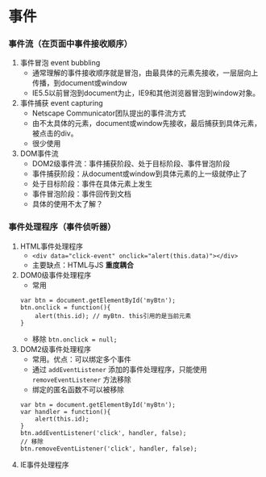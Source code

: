 # 事件

### 事件流（在页面中事件接收顺序）
1. 事件冒泡 event bubbling
    * 通常理解的事件接收顺序就是冒泡，由最具体的元素先接收，一层层向上传播，到document或window
    * IE5.5以前冒泡到document为止，IE9和其他浏览器冒泡到window对象。
2. 事件捕获 event capturing
    * Netscape Communicator团队提出的事件流方式
    * 由不太具体的元素，document或window先接收，最后捕获到具体元素，被点击的div。
    * 很少使用
3. DOM事件流
    * DOM2级事件流：事件捕获阶段、处于目标阶段、事件冒泡阶段
    * 事件捕获阶段：从document或window到具体元素的上一级就停止了
    * 处于目标阶段：事件在具体元素上发生
    * 事件冒泡阶段：事件回传到文档
    * 具体的使用不太了解？

### 事件处理程序（事件侦听器）
1. HTML事件处理程序
    * `<div data="click-event" onclick="alert(this.data)"></div>`
    * 主要缺点：HTML与JS **重度耦合**
2. DOM0级事件处理程序
    * 常用
    ```
    var btn = document.getElementById('myBtn');
    btn.onclick = function(){
        alert(this.id); // myBtn. this引用的是当前元素
    }
    ```
    * 移除 `btn.onclick = null;`
3. DOM2级事件处理程序
    * 常用。优点：可以绑定多个事件
    * 通过 `addEventListener` 添加的事件处理程序，只能使用 `removeEventListener` 方法移除
    * 绑定的匿名函数不可以被移除
    ```
    var btn = document.getElementById('myBtn');
    var handler = function(){
        alert(this.id);
    }
    btn.addEventListener('click', handler, false);
    // 移除
    btn.removeEventListener('click', handler, false);
    ```
4. IE事件处理程序